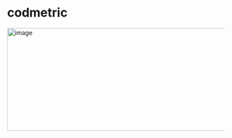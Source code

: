 # codmetric

<img width="561" height="238" alt="image" src="https://github.com/user-attachments/assets/38a42415-9838-4c8b-8aae-70e2ccc0e1a1" />
